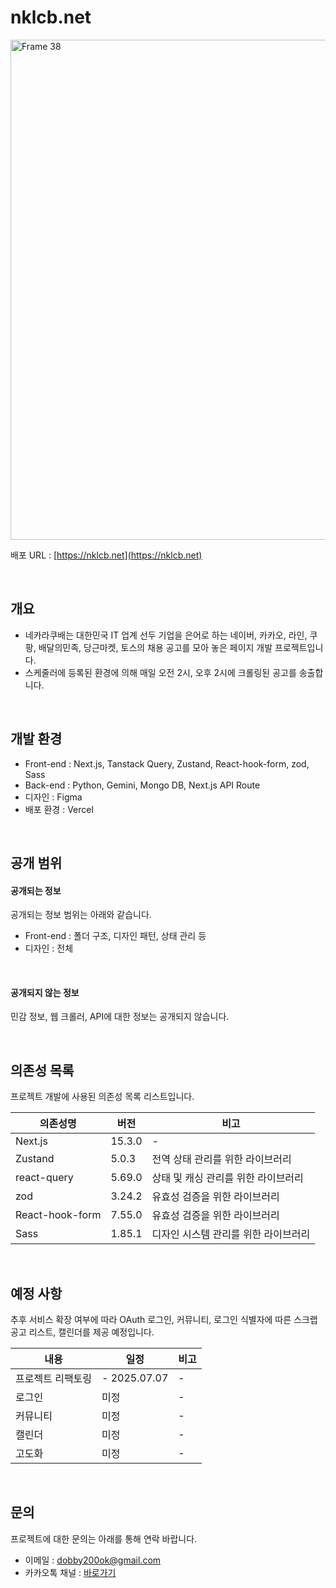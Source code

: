 # nklcb.net

<img width="800" alt="Frame 38" src="https://github.com/user-attachments/assets/9b8534e1-40e9-44e6-9075-543a986a3e7d" />

배포 URL : [https://nklcb.net](https://nklcb.net)

<br />

## 개요

- 네카라쿠배는 대한민국 IT 업계 선두 기업을 은어로 하는 네이버, 카카오, 라인, 쿠팡, 배달의민족, 당근마켓, 토스의 채용 공고를 모아 놓은 페이지 개발 프로젝트입니다. 
- 스케줄러에 등록된 환경에 의해 매일 오전 2시, 오후 2시에 크롤링된 공고를 송출합니다.

<br />

## 개발 환경

- Front-end : Next.js, Tanstack Query, Zustand, React-hook-form, zod, Sass
- Back-end : Python, Gemini, Mongo DB, Next.js API Route
- 디자인 : Figma
- 배포 환경 : Vercel


<br />

## 공개 범위

#### 공개되는 정보

공개되는 정보 범위는 아래와 같습니다.

- Front-end : 폴더 구조, 디자인 패턴, 상태 관리 등
- 디자인 : 전체

<br />

#### 공개되지 않는 정보

민감 정보, 웹 크롤러, API에 대한 정보는 공개되지 않습니다.

<br />

## 의존성 목록

프로젝트 개발에 사용된 의존성 목록 리스트입니다.

| 의존성명 | 버전 | 비고 |
| --- | --- | --- |
| Next.js | 15.3.0 | - |
| Zustand | 5.0.3 | 전역 상태 관리를 위한 라이브러리 |
| react-query | 5.69.0 | 상태 및 캐싱 관리를 위한 라이브러리 |
| zod | 3.24.2 | 유효성 검증을 위한 라이브러리 |
| React-hook-form | 7.55.0 | 유효성 검증을 위한 라이브러리 |
| Sass | 1.85.1 | 디자인 시스템 관리를 위한 라이브러리 |


<br />

## 예정 사항

추후 서비스 확장 여부에 따라 OAuth 로그인, 커뮤니티, 로그인 식별자에 따른 스크랩 공고 리스트, 캘린더를 제공 예정입니다.

| 내용 | 일정 | 비고 |
| --- | --- | --- |
| 프로젝트 리팩토링 | - 2025.07.07 | - |
| 로그인 | 미정 | - |
| 커뮤니티 | 미정 | - |
| 캘린더 | 미정 | - |
| 고도화 | 미정 | - |

<br />

## 문의

프로젝트에 대한 문의는 아래를 통해 연락 바랍니다.
- 이메일 : dobby200ok@gmail.com
- 카카오톡 채널 : [바로가기](http://pf.kakao.com/_cxmxmnn/chat)
